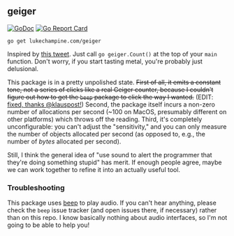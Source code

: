 geiger
------

[![GoDoc](https://godoc.org/github.com/lukechampine/geiger?status.svg)](https://godoc.org/github.com/lukechampine/geiger)
[![Go Report Card](http://goreportcard.com/badge/github.com/lukechampine/geiger)](https://goreportcard.com/report/github.com/lukechampine/geiger)

```
go get lukechampine.com/geiger
```

Inspired by [this tweet](https://twitter.com/laserallan/status/1159571592332087296).
Just call `go geiger.Count()` at the top of your `main` function. Don't worry, if
you start tasting metal, you're probably just delusional.

This package is in a pretty unpolished state. ~~First of all, it emits a constant
tone, not a series of clicks like a real Geiger counter, because I couldn't
figure out how to get the `beep` package to click the way I wanted.~~ (EDIT: [fixed, thanks @klauspost!](https://github.com/lukechampine/geiger/pull/1)) Second, the
package itself incurs a non-zero number of allocations per second (~100 on
MacOS, presumably different on other platforms) which throws off the reading.
Third, it's completely unconfigurable: you can't adjust the "sensitivity," and
you can only measure the number of objects allocated per second (as opposed to,
e.g., the number of *bytes* allocated per second).

Still, I think the general idea of "use sound to alert the programmer that
they're doing something stupid" has merit. If enough people agree, maybe we can
work together to refine it into an actually useful tool.

### Troubleshooting

This package uses [beep](https://github.com/faiface/beep) to play audio. If you
can't hear anything, please check the `beep` issue tracker (and open issues there,
if necessary) rather than on this repo. I know basically nothing about audio
interfaces, so I'm not going to be able to help you!
